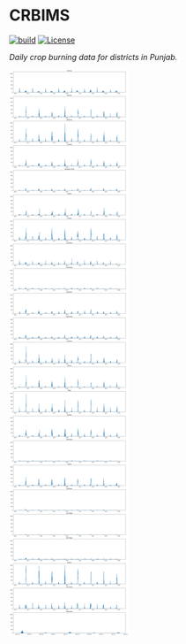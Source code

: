 # CRBIMS
[![build](https://github.com/waitasecant/CRBIMS/actions/workflows/main.yml/badge.svg)](https://github.com/waitasecant/CRBIMS/actions/workflows/main.yml)
[![License](https://img.shields.io/github/license/waitasecant/CRBIMS?color=neon)](LICENSE)

*Daily crop burning data for districts in Punjab.*

![alt text](https://github.com/waitasecant/CRBIMS/blob/main/trends.png?raw=true)
